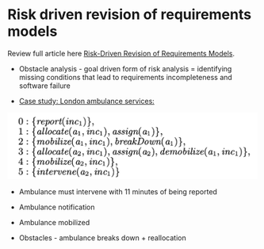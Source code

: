 # Risk driven revision of requirements models

Review full article here [Risk-Driven Revision of Requirements Models](https://www.info.ucl.ac.be/~avl/files/ICSE16.pdf).

* Obstacle analysis - goal driven form of risk analysis = identifying missing conditions that lead to requirements incompleteness and software failure

* <ins>Case study: London ambulance services:</ins>

![London ambulance](/assets/london_ambulnce.png)

* Ambulance must intervene with 11 minutes of being reported

* Ambulance notification

* Ambulance mobilized

* Obstacles - ambulance breaks down + reallocation

